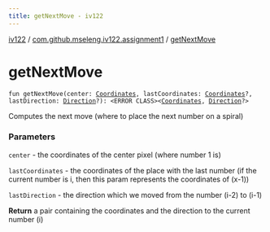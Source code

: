 ```yaml
---
title: getNextMove - iv122
---
```


[iv122](../index.md) / [com.github.mseleng.iv122.assignment1](index.md) / [getNextMove](.)

# getNextMove

`fun getNextMove(center: `[`Coordinates`](../com.github.mseleng.iv122.util/-coordinates/index.md)`, lastCoordinates: `[`Coordinates`](../com.github.mseleng.iv122.util/-coordinates/index.md)`?, lastDirection: `[`Direction`](../com.github.mseleng.iv122.util/-direction/index.md)`?): <ERROR CLASS><`[`Coordinates`](../com.github.mseleng.iv122.util/-coordinates/index.md)`, `[`Direction`](../com.github.mseleng.iv122.util/-direction/index.md)`?>`

Computes the next move (where to place the next number on a spiral)

### Parameters

`center` - the coordinates of the center pixel (where number 1 is)

`lastCoordinates` - the coordinates of the place with the last number (if the current number is i, then this param represents the coordinates of (x-1))

`lastDirection` - the direction which we moved from the number (i-2) to (i-1)

**Return**
a pair containing the coordinates and the direction to the current number (i)

